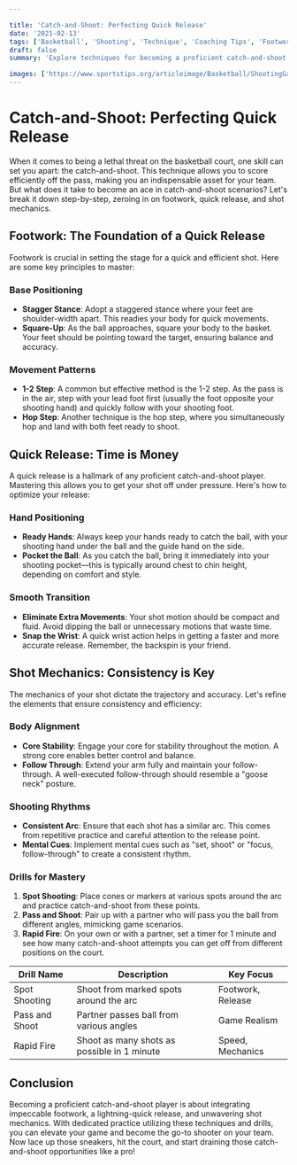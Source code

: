 ```yaml
---

title: 'Catch-and-Shoot: Perfecting Quick Release'
date: '2021-02-13'
tags: ['Basketball', 'Shooting', 'Technique', 'Coaching Tips', 'Footwork', 'Shot Mechanics', 'Training', 'Skills Development', 'Player Enhancement']
draft: false
summary: 'Explore techniques for becoming a proficient catch-and-shoot player, focusing on footwork, quick release, and shot mechanics.'

images: ['https://www.sportstips.org/articleimage/Basketball/ShootingGaurd/catch_and_shoot_perfecting_quick_release.webp']
---
```


# Catch-and-Shoot: Perfecting Quick Release

When it comes to being a lethal threat on the basketball court, one skill can set you apart: the catch-and-shoot. This technique allows you to score efficiently off the pass, making you an indispensable asset for your team. But what does it take to become an ace in catch-and-shoot scenarios? Let's break it down step-by-step, zeroing in on footwork, quick release, and shot mechanics. 

## Footwork: The Foundation of a Quick Release

Footwork is crucial in setting the stage for a quick and efficient shot. Here are some key principles to master:

### Base Positioning

- **Stagger Stance**: Adopt a staggered stance where your feet are shoulder-width apart. This readies your body for quick movements.
- **Square-Up**: As the ball approaches, square your body to the basket. Your feet should be pointing toward the target, ensuring balance and accuracy.

### Movement Patterns

- **1-2 Step**: A common but effective method is the 1-2 step. As the pass is in the air, step with your lead foot first (usually the foot opposite your shooting hand) and quickly follow with your shooting foot.
- **Hop Step**: Another technique is the hop step, where you simultaneously hop and land with both feet ready to shoot.

## Quick Release: Time is Money

A quick release is a hallmark of any proficient catch-and-shoot player. Mastering this allows you to get your shot off under pressure. Here's how to optimize your release:

### Hand Positioning

- **Ready Hands**: Always keep your hands ready to catch the ball, with your shooting hand under the ball and the guide hand on the side.
- **Pocket the Ball**: As you catch the ball, bring it immediately into your shooting pocket—this is typically around chest to chin height, depending on comfort and style.

### Smooth Transition

- **Eliminate Extra Movements**: Your shot motion should be compact and fluid. Avoid dipping the ball or unnecessary motions that waste time.
- **Snap the Wrist**: A quick wrist action helps in getting a faster and more accurate release. Remember, the backspin is your friend.

## Shot Mechanics: Consistency is Key

The mechanics of your shot dictate the trajectory and accuracy. Let's refine the elements that ensure consistency and efficiency:

### Body Alignment

- **Core Stability**: Engage your core for stability throughout the motion. A strong core enables better control and balance.
- **Follow Through**: Extend your arm fully and maintain your follow-through. A well-executed follow-through should resemble a "goose neck" posture.

### Shooting Rhythms

- **Consistent Arc**: Ensure that each shot has a similar arc. This comes from repetitive practice and careful attention to the release point.
- **Mental Cues**: Implement mental cues such as "set, shoot" or "focus, follow-through" to create a consistent rhythm.

### Drills for Mastery

1. **Spot Shooting**: Place cones or markers at various spots around the arc and practice catch-and-shoot from these points.
2. **Pass and Shoot**: Pair up with a partner who will pass you the ball from different angles, mimicking game scenarios.
3. **Rapid Fire**: On your own or with a partner, set a timer for 1 minute and see how many catch-and-shoot attempts you can get off from different positions on the court.

| Drill Name      | Description                                       | Key Focus         |
| --------------- | ------------------------------------------------- | ----------------- |
| Spot Shooting   | Shoot from marked spots around the arc            | Footwork, Release |
| Pass and Shoot  | Partner passes ball from various angles           | Game Realism      |
| Rapid Fire      | Shoot as many shots as possible in 1 minute       | Speed, Mechanics  |

## Conclusion

Becoming a proficient catch-and-shoot player is about integrating impeccable footwork, a lightning-quick release, and unwavering shot mechanics. With dedicated practice utilizing these techniques and drills, you can elevate your game and become the go-to shooter on your team. Now lace up those sneakers, hit the court, and start draining those catch-and-shoot opportunities like a pro!
```
